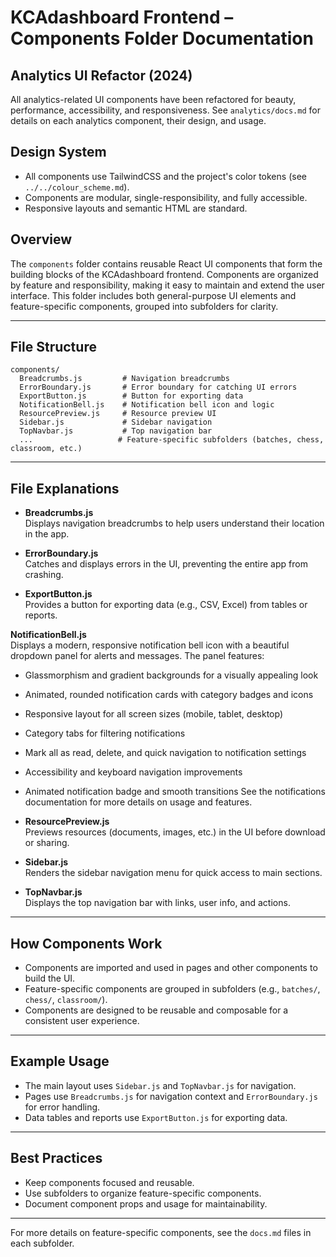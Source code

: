 # KCAdashboard Frontend – Components Folder Documentation

## Analytics UI Refactor (2024)
All analytics-related UI components have been refactored for beauty, performance, accessibility, and responsiveness. See `analytics/docs.md` for details on each analytics component, their design, and usage.

## Design System
- All components use TailwindCSS and the project's color tokens (see `../../colour_scheme.md`).
- Components are modular, single-responsibility, and fully accessible.
- Responsive layouts and semantic HTML are standard.

## Overview

The `components` folder contains reusable React UI components that form the building blocks of the KCAdashboard frontend. Components are organized by feature and responsibility, making it easy to maintain and extend the user interface. This folder includes both general-purpose UI elements and feature-specific components, grouped into subfolders for clarity.

---

## File Structure

```
components/
  Breadcrumbs.js         # Navigation breadcrumbs
  ErrorBoundary.js       # Error boundary for catching UI errors
  ExportButton.js        # Button for exporting data
  NotificationBell.js    # Notification bell icon and logic
  ResourcePreview.js     # Resource preview UI
  Sidebar.js             # Sidebar navigation
  TopNavbar.js           # Top navigation bar
  ...                   # Feature-specific subfolders (batches, chess, classroom, etc.)
```

---

## File Explanations

- **Breadcrumbs.js**  
  Displays navigation breadcrumbs to help users understand their location in the app.

- **ErrorBoundary.js**  
  Catches and displays errors in the UI, preventing the entire app from crashing.

- **ExportButton.js**  
  Provides a button for exporting data (e.g., CSV, Excel) from tables or reports.

**NotificationBell.js**  
Displays a modern, responsive notification bell icon with a beautiful dropdown panel for alerts and messages. The panel features:
  - Glassmorphism and gradient backgrounds for a visually appealing look
  - Animated, rounded notification cards with category badges and icons
  - Responsive layout for all screen sizes (mobile, tablet, desktop)
  - Category tabs for filtering notifications
  - Mark all as read, delete, and quick navigation to notification settings
  - Accessibility and keyboard navigation improvements
  - Animated notification badge and smooth transitions
See the notifications documentation for more details on usage and features.

- **ResourcePreview.js**  
  Previews resources (documents, images, etc.) in the UI before download or sharing.

- **Sidebar.js**  
  Renders the sidebar navigation menu for quick access to main sections.

- **TopNavbar.js**  
  Displays the top navigation bar with links, user info, and actions.

---

## How Components Work

- Components are imported and used in pages and other components to build the UI.
- Feature-specific components are grouped in subfolders (e.g., `batches/`, `chess/`, `classroom/`).
- Components are designed to be reusable and composable for a consistent user experience.

---

## Example Usage

- The main layout uses `Sidebar.js` and `TopNavbar.js` for navigation.
- Pages use `Breadcrumbs.js` for navigation context and `ErrorBoundary.js` for error handling.
- Data tables and reports use `ExportButton.js` for exporting data.

---

## Best Practices

- Keep components focused and reusable.
- Use subfolders to organize feature-specific components.
- Document component props and usage for maintainability.

---

For more details on feature-specific components, see the `docs.md` files in each subfolder.
